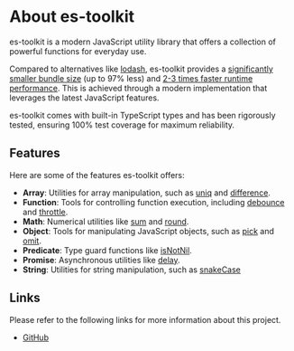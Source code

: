 # About es-toolkit

es-toolkit is a modern JavaScript utility library that offers a collection of powerful functions for everyday use.

Compared to alternatives like [lodash](https://lodash.com/), es-toolkit provides a [significantly smaller bundle size](./bundle-size.md) (up to 97% less) and [2-3 times faster runtime performance](./performance.md). This is achieved through a modern implementation that leverages the latest JavaScript features.

es-toolkit comes with built-in TypeScript types and has been rigorously tested, ensuring 100% test coverage for maximum reliability.

## Features

Here are some of the features es-toolkit offers:

- **Array**: Utilities for array manipulation, such as [uniq](./reference/array/uniq.md) and [difference](./reference/array/difference.md).
- **Function**: Tools for controlling function execution, including [debounce](./reference/function/debounce.md) and [throttle](./reference/function/throttle.md).
- **Math**: Numerical utilities like [sum](./reference/math/sum.md) and [round](./reference/math/round.md).
- **Object**: Tools for manipulating JavaScript objects, such as [pick](./reference/object/pick.md) and [omit](./reference/object/omit.md).
- **Predicate**: Type guard functions like [isNotNil](./reference/predicate/isNotNil.md).
- **Promise**: Asynchronous utilities like [delay](./reference/promise/delay.md).
- **String**: Utilities for string manipulation, such as [snakeCase](./reference/string/snakeCase.md)

## Links

Please refer to the following links for more information about this project.

- [GitHub](https://github.com/toss/es-toolkit)
